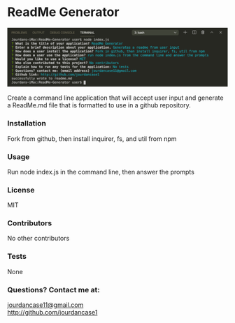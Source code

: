 # ReadMe Generator

![Image of readme generator](https://github.com/jourdancase1/ReadMe-Generator/blob/master/Assets/readme-img.png)

Create a command line application that will accept user input and generate a ReadMe.md file that is formatted to use in a github repository.

### Installation
Fork from github, then install inquirer, fs, and util from npm

### Usage
Run node index.js in the command line, then answer the prompts
    
### License
MIT

### Contributors
No other contributors

### Tests
None
     
### Questions? Contact me at: 
jourdancase11@gmail.com \
http://github.com/jourdancase1         

